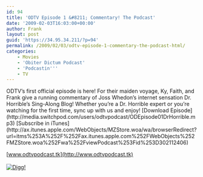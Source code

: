 ```yaml
---
id: 94
title: 'ODTV Episode 1 &#8211; Commentary! The Podcast'
date: '2009-02-03T16:03:00+00:00'
author: Frank
layout: post
guid: 'https://34.95.34.211/?p=94'
permalink: /2009/02/03/odtv-episode-1-commentary-the-podcast-html/
categories:
    - Movies
    - 'Obiter Dictum Podcast'
    - 'Podcastin'''
    - TV
---
```


<div src="v5">ODTV’s first official episode is here! For their maiden voyage, Ky, Faith, and Frank give a running commentary of Joss Whedon’s internet sensation Dr. Horrible’s Sing-Along Blog! Whether you’re a Dr. Horrible expert or you’re watching for the first time, sync up with us and enjoy! [Download Episode](http://media.switchpod.com/users/odtvpodcast/ODEpisode01DrHorrible.mp3)  
[Subscribe in iTunes](http://ax.itunes.apple.com/WebObjects/MZStore.woa/wa/browserRedirect?url=itms%253A%252F%252Fax.itunes.apple.com%252FWebObjects%252FMZStore.woa%252Fwa%252FviewPodcast%253Fid%253D302112406)

[www.odtvpodcast.tk](http://www.odtvpodcast.tk)  
[  
![Digg!](http://digg.com/img/badges/100x20-digg-button.gif)  ](http://digg.com/)

</div>